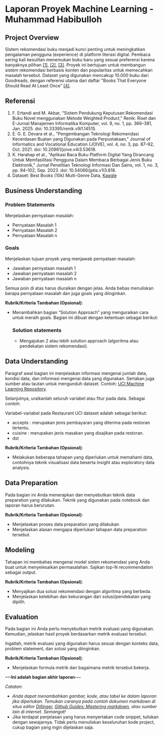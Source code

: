 # Laporan Proyek Machine Learning - Muhammad Habibulloh

## Project Overview

Sistem rekomendasi buku menjadi kunci penting untuk meningkatkan pengalaman pengguna (experience) di platform literasi digital. Pembaca sering kali kesulitan menemukan buku baru yang sesuai preferensi karena banyaknya pilihan [[1]](https://jurnal.itbsemarang.ac.id/index.php/JPTIS/article/view/818), [[2]](https://jurnal.uns.ac.id/joive/article/view/53618), [[3]](https://jurnal.polgan.ac.id/index.php/remik/article/view/14515). Proyek ini bertujuan untuk membangun sistem rekomendasi berbasis konten dan popularitas untuk memecahkan masalah tersebut. Dataset yang digunakan mencakup 10.000 buku dari Goodreads, dengan referensi utama dari daftar "Books That Everyone Should Read At Least Once" [[4]](https://www.kaggle.com/datasets/ishikajohari/best-books-10k-multi-genre-data?select=goodreads_data.csv).

## Referensi

1. F. Ertandi and M. Akbar, "Sistem Pendukung Keputusan Rekomendasi Buku Novel menggunakan Metode Weighted Product," Renik: Riset dan E-Jurnal Manajemen Informatika Komputer, vol. 9, no. 1, pp. 366–381, Jan. 2025. doi: 10.33395/renik.v9i1.14515.
2. E. G. E. Devara et al., "Pengembangan Teknologi Rekomendasi Kecerdasan Buatan yang Digunakan pada Perpustakaan," Journal of Informatics and Vocational Education (JOIVE), vol. 4, no. 3, pp. 87–92, Oct. 2021. doi: 10.20961/joive.v4i3.53618.
3. K. Harahap et al., "Aplikasi Baca Buku Platform Digital Yang Dirancang Untuk Memfasilitasi Pengguna Dalam Membaca Berbagai Jenis Buku Elektronik," Jurnal Penelitian Teknologi Informasi Dan Sains, vol. 1, no. 3, pp. 94–102, Sep. 2023. doi: 10.54066/jptis.v1i3.818.
4. Dataset: Best Books (10k) Multi-Genre Data, [Kaggle](https://www.kaggle.com/datasets/ishikajohari/best-books-10k-multi-genre-data?select=goodreads_data.csv)

## Business Understanding

### Problem Statements

Menjelaskan pernyataan masalah:
- Pernyataan Masalah 1
- Pernyataan Masalah 2
- Pernyataan Masalah n

### Goals

Menjelaskan tujuan proyek yang menjawab pernyataan masalah:
- Jawaban pernyataan masalah 1
- Jawaban pernyataan masalah 2
- Jawaban pernyataan masalah n

Semua poin di atas harus diuraikan dengan jelas. Anda bebas menuliskan berapa pernyataan masalah dan juga goals yang diinginkan.

**Rubrik/Kriteria Tambahan (Opsional)**:
- Menambahkan bagian “Solution Approach” yang menguraikan cara untuk meraih goals. Bagian ini dibuat dengan ketentuan sebagai berikut: 

    ### Solution statements
    - Mengajukan 2 atau lebih solution approach (algoritma atau pendekatan sistem rekomendasi).

## Data Understanding
Paragraf awal bagian ini menjelaskan informasi mengenai jumlah data, kondisi data, dan informasi mengenai data yang digunakan. Sertakan juga sumber atau tautan untuk mengunduh dataset. Contoh: [UCI Machine Learning Repository](https://archive.ics.uci.edu/ml/datasets/Restaurant+%26+consumer+data).

Selanjutnya, uraikanlah seluruh variabel atau fitur pada data. Sebagai contoh:  

Variabel-variabel pada Restaurant UCI dataset adalah sebagai berikut:
- accepts : merupakan jenis pembayaran yang diterima pada restoran tertentu.
- cuisine : merupakan jenis masakan yang disajikan pada restoran.
- dst

**Rubrik/Kriteria Tambahan (Opsional)**:
- Melakukan beberapa tahapan yang diperlukan untuk memahami data, contohnya teknik visualisasi data beserta insight atau exploratory data analysis.

## Data Preparation
Pada bagian ini Anda menerapkan dan menyebutkan teknik data preparation yang dilakukan. Teknik yang digunakan pada notebook dan laporan harus berurutan.

**Rubrik/Kriteria Tambahan (Opsional)**: 
- Menjelaskan proses data preparation yang dilakukan
- Menjelaskan alasan mengapa diperlukan tahapan data preparation tersebut.

## Modeling
Tahapan ini membahas mengenai model sisten rekomendasi yang Anda buat untuk menyelesaikan permasalahan. Sajikan top-N recommendation sebagai output.

**Rubrik/Kriteria Tambahan (Opsional)**: 
- Menyajikan dua solusi rekomendasi dengan algoritma yang berbeda.
- Menjelaskan kelebihan dan kekurangan dari solusi/pendekatan yang dipilih.

## Evaluation
Pada bagian ini Anda perlu menyebutkan metrik evaluasi yang digunakan. Kemudian, jelaskan hasil proyek berdasarkan metrik evaluasi tersebut.

Ingatlah, metrik evaluasi yang digunakan harus sesuai dengan konteks data, problem statement, dan solusi yang diinginkan.

**Rubrik/Kriteria Tambahan (Opsional)**: 
- Menjelaskan formula metrik dan bagaimana metrik tersebut bekerja.

**---Ini adalah bagian akhir laporan---**

_Catatan:_
- _Anda dapat menambahkan gambar, kode, atau tabel ke dalam laporan jika diperlukan. Temukan caranya pada contoh dokumen markdown di situs editor [Dillinger](https://dillinger.io/), [Github Guides: Mastering markdown](https://guides.github.com/features/mastering-markdown/), atau sumber lain di internet. Semangat!_
- Jika terdapat penjelasan yang harus menyertakan code snippet, tuliskan dengan sewajarnya. Tidak perlu menuliskan keseluruhan kode project, cukup bagian yang ingin dijelaskan saja.
